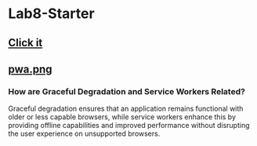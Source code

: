 # Lab8-Starter

## [Click it](https://piaox.github.io/Lab8-Starter/)
## [pwa.png](pwa.png)
### How are Graceful Degradation and Service Workers Related?

Graceful degradation ensures that an application remains functional with older or less capable browsers, while service workers enhance this by providing offline capabilities and improved performance without disrupting the user experience on unsupported browsers.
